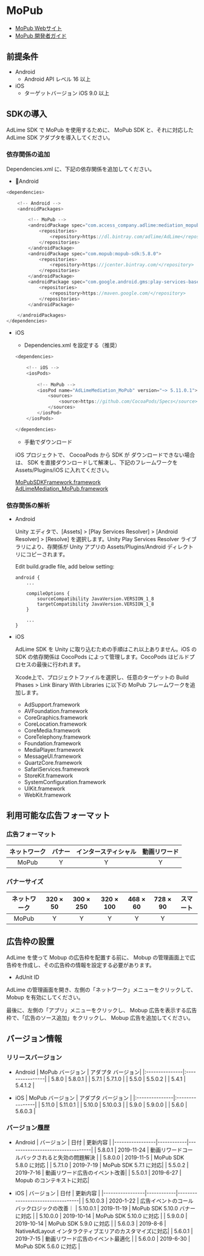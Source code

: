 # MoPub
- [MoPub Webサイト](https://app.mopub.com/apps)
- [MoPub 開発者ガイド](https://developers.mopub.com/publishers/unity/get-started/)

## 前提条件
- Android
    - Android API レベル 16 以上
- iOS
    - ターゲットバージョン iOS 9.0 以上

## SDKの導入
AdLime SDK で MoPub を使用するために、 MoPub SDK と、それに対応した AdLime SDK アダプタを導入してください。

### 依存関係の追加
Dependencies.xml に、下記の依存関係を追加してください。
- Android
```csharp
<dependencies>

    <!-- Android -->
    <androidPackages>

        <!-- MoPub -->
        <androidPackage spec="com.access_company.adlime:mediation_mopub:5.8.0.2">
            <repositories>
                <repository>https://dl.bintray.com/adlime/AdLime</repository>
            </repositories>
        </androidPackage>
        <androidPackage spec="com.mopub:mopub-sdk:5.8.0">
            <repositories>
                <repository>https://jcenter.bintray.com/</repository>
            </repositories>
        </androidPackage>
        <androidPackage spec="com.google.android.gms:play-services-basement:16.1.0">
            <repositories>
                <repository>https://maven.google.com/</repository>
            </repositories>
        </androidPackage>

    </androidPackages>
</dependencies>
```

- iOS
    - Dependencies.xml を設定する（推奨）
    ```csharp
    <dependencies>

        <!-- iOS -->
        <iosPods>
        
            <!-- MoPub -->
            <iosPod name="AdLimeMediation_MoPub" version="~> 5.11.0.1">
                <sources>
                    <source>https://github.com/CocoaPods/Specs</source>
                </sources>
            </iosPod>
        </iosPods>

    </dependencies>
    ```

    - 手動でダウンロード
    
    iOS プロジェクトで、 CocoaPods から SDK が ダウンロードできない場合は、 SDK を直接ダウンロードして解凍し、下記のフレームワークを Assets/Plugins/iOS に入れてください。
    
    [MoPubSDKFramework.framework](https://github.com/mopub/mopub-ios-sdk/releases/download/5.11.0/mopub-framework-5.11.0.zip)<br>
    [AdLimeMediation_MoPub.framework](https://github.com/Ham-mer/AdLime-iOS-Pub/raw/master/DownloadZip/AdLimeMediation_MoPub/5.11.0.1.zip)

### 依存関係の解析
- Android

    Unity エディタで、[Assets] > [Play Services Resolver] > [Android Resolver] > [Resolve] を選択します。Unity Play Services Resolver ライブラリにより、存関係が Unity アプリの Assets/Plugins/Android ディレクトリにコピーされます。

    Edit build.gradle file, add below setting:
    ```
    android {
        ...

        compileOptions {
            sourceCompatibility JavaVersion.VERSION_1_8
            targetCompatibility JavaVersion.VERSION_1_8
        }
        
        ...
    }
    ```

- iOS

    AdLime SDK を Unity に取り込むための手順はこれ以上ありません。iOS の SDK の依存関係は CocoPods によって管理します。CocoPods はビルドプロセスの最後に行われます。

    Xcode上で、プロジェクトファイルを選択し、任意のターゲットの Build Phases > Link Binary With Libraries に以下の MoPub フレームワークを追加します。

    - AdSupport.framework
    - AVFoundation.framework
    - CoreGraphics.framework
    - CoreLocation.framework
    - CoreMedia.framework
    - CoreTelephony.framework
    - Foundation.framework
    - MediaPlayer.framework
    - MessageUI.framework
    - QuartzCore.framework
    - SafariServices.framework
    - StoreKit.framework
    - SystemConfiguration.framework
    - UIKit.framework
    - WebKit.framework

## 利用可能な広告フォーマット

### 広告フォーマット
|ネットワーク|バナー  |インタースティシャル        |動画リワード|
|:-----:|:----:|:----------:|:------:|
|MoPub  |Y     | Y          |Y       |

### バナーサイズ
|ネットワーク  |320 × 50  |300 × 250   |320 × 100  |468 × 60  |728 × 90  |スマート    |
|:-------:|:------:|:--------:|:-------:|:------:|:------:|:-------:|
|MoPub    |Y       |Y         |Y        |Y       |Y       |         |

## 広告枠の設置
AdLime を使って Mobup の広告枠を配置する前に、 Mobup の管理画面上で広告枠を作成し、その広告枠の情報を設定する必要があります。
- AdUnit ID

AdLime の管理画面を開き、左側の「ネットワーク」メニューをクリックして、 Mobup を有効にしてください。

最後に、左側の「アプリ」メニューをクリックし、 Mobup 広告を表示する広告枠で、「広告のソース追加」をクリックし、 Mobup 広告を追加してください。

## バージョン情報

### リリースバージョン
- Android
    | MoPub バージョン  | アダプタ バージョン|
    |:---------------|:----------------|
    | 5.8.0          | 5.8.0.1         |
    | 5.7.1          | 5.7.1.0         |
    | 5.5.0          | 5.5.0.2         |
    | 5.4.1          | 5.4.1.2         |

- iOS
    | MoPub バージョン  | アダプタ バージョン |
    |:---------------|:----------------|
    | 5.11.0         | 5.11.0.1        |
    | 5.10.0         | 5.10.0.3        |
    | 5.9.0          | 5.9.0.0         |
    | 5.6.0          | 5.6.0.3         |

### バージョン履歴
- Android
    | バージョン        | 日付       | 更新内容                     |
    |-----------------|------------|----------------------------------|
    | 5.8.0.1         | 2019-11-24 | 動画リワードコールバックされると失効の問題解決 |
    | 5.8.0.0         | 2019-11-5  | MoPub SDK 5.8.0 に対応 |
    | 5.7.1.0         | 2019-7-19  | MoPub SDK 5.7.1 に対応|
    | 5.5.0.2         | 2019-7-16  | 動画リワード広告のイベント改善|
    | 5.5.0.1         | 2019-6-27  | Mopub のコンテキストに対応|

- iOS
    | バージョン        | 日付       | 更新内容                    |
    |-----------------|------------|----------------------------------|
    | 5.10.0.3        | 2020-1-22  | 広告イベントのコールバックロジックの改善｜
    | 5.10.0.1        | 2019-11-19 | MoPub SDK 5.10.0 バナー に対応 |
    | 5.10.0.0        | 2019-10-14 | MoPub SDK 5.10.0 に対応 |
    | 5.9.0.0         | 2019-10-14 | MoPub SDK 5.9.0 に対応 |
    | 5.6.0.3         | 2019-8-6   | NativeAdLayout インタラクティブエリアのカスタマイズに対応|
    | 5.6.0.1         | 2019-7-15  | 動画リワード広告のイベント最適化    |
    | 5.6.0.0         | 2019-6-30  | MoPub SDK 5.6.0 に対応 |
